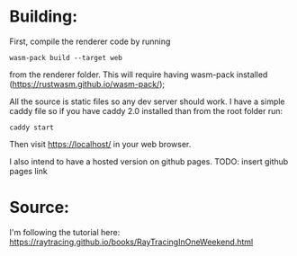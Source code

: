 # Building:

First, compile the renderer code by running
```
wasm-pack build --target web
```
from the renderer folder.  This will require having wasm-pack installed (<https://rustwasm.github.io/wasm-pack/>);

All the source is static files so any dev server should work.  I have a simple caddy file so if you have caddy 2.0 installed than from the root folder run:
```
caddy start
```
Then visit <https://localhost/> in your web browser.

I also intend to have a hosted version on github pages.
TODO: insert github pages link

# Source:
I'm following the tutorial here: <https://raytracing.github.io/books/RayTracingInOneWeekend.html>